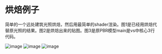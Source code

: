 ﻿# 烘焙例子
简单的一个远处建筑光照烘焙，然后用最简单的shader渲染。图1是已经用烘焙代替原光照的结果。图2是烘焙出来的贴图。图3是原PBR模型main是vs中核心3行代码。


![image](https://github.com/whisperlin/utils/blob/master/unity/light_bake/1.png)
![image](https://github.com/whisperlin/utils/blob/master/unity/light_bake/2.png)
![image](https://github.com/whisperlin/utils/blob/master/unity/light_bake/3.png)


